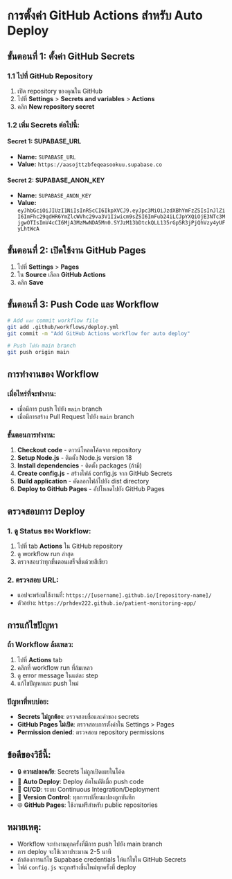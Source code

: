 # การตั้งค่า GitHub Actions สำหรับ Auto Deploy

## ขั้นตอนที่ 1: ตั้งค่า GitHub Secrets

### 1.1 ไปที่ GitHub Repository
1. เปิด repository ของคุณใน GitHub
2. ไปที่ **Settings** > **Secrets and variables** > **Actions**
3. คลิก **New repository secret**

### 1.2 เพิ่ม Secrets ต่อไปนี้:

#### Secret 1: SUPABASE_URL
- **Name:** `SUPABASE_URL`
- **Value:** `https://aasojttzbfeqeasookuu.supabase.co`

#### Secret 2: SUPABASE_ANON_KEY
- **Name:** `SUPABASE_ANON_KEY`
- **Value:** `eyJhbGciOiJIUzI1NiIsInR5cCI6IkpXVCJ9.eyJpc3MiOiJzdXBhYmFzZSIsInJlZiI6ImFhc29qdHR6YmZlcWVhc29va3V1Iiwicm9sZSI6ImFub24iLCJpYXQiOjE3NTc3MjgwOTIsImV4cCI6MjA3MzMwNDA5Mn0.SYJzM13bDtckQLL135rGp5R3jPjQhVzy4yUFyLhtWcA`

## ขั้นตอนที่ 2: เปิดใช้งาน GitHub Pages

1. ไปที่ **Settings** > **Pages**
2. ใน **Source** เลือก **GitHub Actions**
3. คลิก **Save**

## ขั้นตอนที่ 3: Push Code และ Workflow

```bash
# Add และ commit workflow file
git add .github/workflows/deploy.yml
git commit -m "Add GitHub Actions workflow for auto deploy"

# Push ไปยัง main branch
git push origin main
```

## การทำงานของ Workflow

### เมื่อไหร่ที่จะทำงาน:
- เมื่อมีการ push ไปยัง `main` branch
- เมื่อมีการสร้าง Pull Request ไปยัง `main` branch

### ขั้นตอนการทำงาน:
1. **Checkout code** - ดาวน์โหลดโค้ดจาก repository
2. **Setup Node.js** - ติดตั้ง Node.js version 18
3. **Install dependencies** - ติดตั้ง packages (ถ้ามี)
4. **Create config.js** - สร้างไฟล์ config.js จาก GitHub Secrets
5. **Build application** - คัดลอกไฟล์ไปยัง dist directory
6. **Deploy to GitHub Pages** - อัปโหลดไปยัง GitHub Pages

## ตรวจสอบการ Deploy

### 1. ดู Status ของ Workflow:
1. ไปที่ tab **Actions** ใน GitHub repository
2. ดู workflow run ล่าสุด
3. ตรวจสอบว่าทุกขั้นตอนเสร็จสิ้นด้วยสีเขียว

### 2. ตรวจสอบ URL:
- แอปจะพร้อมใช้งานที่: `https://[username].github.io/[repository-name]/`
- ตัวอย่าง: `https://prhdev222.github.io/patient-monitoring-app/`

## การแก้ไขปัญหา

### ถ้า Workflow ล้มเหลว:
1. ไปที่ **Actions** tab
2. คลิกที่ workflow run ที่ล้มเหลว
3. ดู error message ในแต่ละ step
4. แก้ไขปัญหาและ push ใหม่

### ปัญหาที่พบบ่อย:
- **Secrets ไม่ถูกต้อง**: ตรวจสอบชื่อและค่าของ secrets
- **GitHub Pages ไม่เปิด**: ตรวจสอบการตั้งค่าใน Settings > Pages
- **Permission denied**: ตรวจสอบ repository permissions

## ข้อดีของวิธีนี้:

- 🔒 **ความปลอดภัย**: Secrets ไม่ถูกเปิดเผยในโค้ด
- 🚀 **Auto Deploy**: Deploy อัตโนมัติเมื่อ push code
- 🔄 **CI/CD**: ระบบ Continuous Integration/Deployment
- 📝 **Version Control**: ทุกการเปลี่ยนแปลงถูกบันทึก
- 🌐 **GitHub Pages**: ใช้งานฟรีสำหรับ public repositories

## หมายเหตุ:

- Workflow จะทำงานทุกครั้งที่มีการ push ไปยัง main branch
- การ deploy จะใช้เวลาประมาณ 2-5 นาที
- ถ้าต้องการแก้ไข Supabase credentials ให้แก้ไขใน GitHub Secrets
- ไฟล์ `config.js` จะถูกสร้างขึ้นใหม่ทุกครั้งที่ deploy